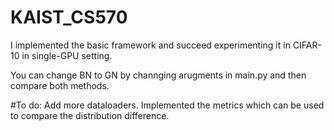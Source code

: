 # KAIST_CS570
I implemented the basic framework and succeed experimenting it in CIFAR-10 in single-GPU setting.

You can change BN to GN by channging arugments in main.py and then compare both methods.

#To do:
Add more dataloaders.
Implemented the metrics which can be used to compare the distribution difference.
